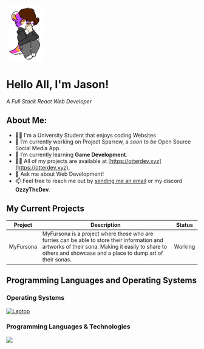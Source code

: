 <!-- 2022-2023 OzzyTheDev, Please Don't Copy -->
<img src="/ozzy.png" alt="Ozzy" />

# Hello All, I'm Jason!
_A Full Stack React Web Developer_


## About Me:

- 🧑‍💻 I'm a University Student that enjoys coding Websites
- 🔭 I’m currently working on Project Sparrow, a _soon to be_ Open Source Social Media App.
- 🌱 I’m currently learning **Game Development**.
- 👨‍💻 All of my projects are available at [https://otterdev.xyz](https://otterdev.xyz).
- 💬 Ask me about Web Development!
- 📫 Feel free to reach me out by [sending me an email](ozzythedev@outlook.com) or my discord **OzzyTheDev**.

## My Current Projects

|   Project   | Description |   Status    |
| ----------- | ----------- |  ---------- | 
| MyFursona | MyFursona is a project where those who are furries can be able to store their information and artworks of their sona. Making it easily to share to others and showcase and a place to dump art of their sonas. | Working



## Programming Languages and Operating Systems

### Operating Systems
[![Laptop](https://img.shields.io/badge/Laptop%20OS-Windows%2011-orange?logo=windows&style=for-the-badge)]()


### Programming Languages & Technologies

<img src="https://skillicons.dev/icons?i=js,ts,java,py,react,mongodb,cpp,cs,kotlin,graphql,postgresql,sass" />
